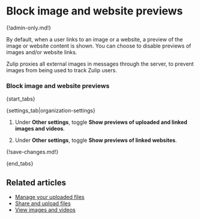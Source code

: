 # Block image and website previews

{!admin-only.md!}

By default, when a user links to an image or a website, a preview of the
image or website content is shown. You can choose to disable previews of
images and/or website links.

Zulip proxies all external images in messages through the server, to
prevent images from being used to track Zulip users.

### Block image and website previews

{start_tabs}

{settings_tab|organization-settings}

1. Under **Other settings**, toggle **Show previews of uploaded and linked images and videos**.

1. Under **Other settings**, toggle **Show previews of linked websites**.

{!save-changes.md!}

{end_tabs}

## Related articles

* [Manage your uploaded files](/help/manage-your-uploaded-files)
* [Share and upload files](/help/share-and-upload-files)
* [View images and videos](/help/view-images-and-videos)
